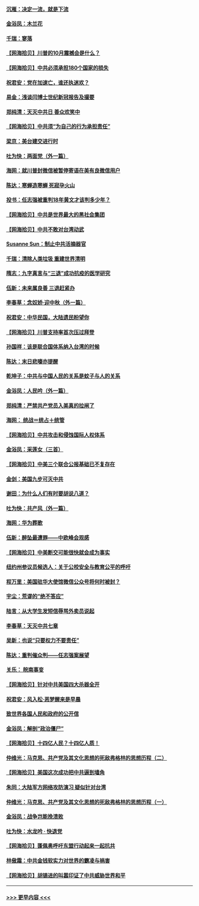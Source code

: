 #### [沉雁：决定一流，就是下流](../pages/nsc993/n12432128.md?t=09271051) 
#### [金浴凤：木兰花](../pages/nsc993/n12432124.md?t=09271051) 
#### [千瑞：寥落](../pages/nsc993/n12432071.md?t=09271051) 
#### [【网海拾贝】川普的10月震撼会是什么？](../pages/nsc993/n12431624.md?t=09271051) 
#### [【网海拾贝】中共必须承担180个国家的损失](../pages/nsc993/n12428893.md?t=09271051) 
#### [祝君安：党在加速亡，谁还执迷欢？](../pages/nsc993/n12428652.md?t=09271051) 
#### [易金：浅谈闫博士世纪新冠报告及撮要](../pages/nsc993/n12426822.md?t=09271051) 
#### [郑纯清：天灭中共日 善众欢笑中](../pages/nsc993/n12426784.md?t=09271051) 
#### [【网海拾贝】中共须“为自己的行为承担责任”](../pages/nsc993/n12426067.md?t=09271051) 
#### [梁京：美台建交进行时](../pages/nsc993/n12424066.md?t=09271051) 
#### [吐为快：两面党（外一篇）](../pages/nsc993/n12424043.md?t=09271051) 
#### [海网：就川普封微信被暂停寄语在美有良微信用户](../pages/nsc993/n12424021.md?t=09271051) 
#### [陈达：寒蝉造寒蝉 死寂孕火山](../pages/nsc993/n12423958.md?t=09271051) 
#### [投书：任志强被重判18年黄文才该判多少年？](../pages/nsc993/n12423672.md?t=09271051) 
#### [【网海拾贝】中共是世界最大的黑社会集团](../pages/nsc993/n12423543.md?t=09271051) 
#### [【网海拾贝】中共不敢对台湾动武](../pages/nsc993/n12421418.md?t=09271051) 
#### [Susanne Sun：制止中共活摘器官](../pages/nsc993/n12419654.md?t=09271051) 
#### [千瑞：清除人类垃圾 重建世界清明](../pages/nsc993/n12419414.md?t=09271051) 
#### [隋志：九字真言与“三退”成功抗疫的医学研究](../pages/nsc993/n12419248.md?t=09271051) 
#### [伍新：未来属良善 三退赶紧办](../pages/nsc993/n12418496.md?t=09271051) 
#### [李春草：念奴娇·迎中秋（外一篇）](../pages/nsc993/n12418465.md?t=09271051) 
#### [祝君安：中华民国，大陆遗民盼望你](../pages/nsc993/n12418089.md?t=09271051) 
#### [【网海拾贝】川普支持率首次压过拜登](../pages/nsc993/n12418050.md?t=09271051) 
#### [孙国祥：该是联合国体系纳入台湾的时候](../pages/nsc993/n12417369.md?t=09271051) 
#### [陈达：末日悲嚎亦提醒](../pages/nsc993/n12416736.md?t=09271051) 
#### [乾坤子：中共与中国人民的关系是蚊子与人的关系](../pages/nsc993/n12416632.md?t=09271051) 
#### [金浴凤：人民吟（外一篇）](../pages/nsc993/n12416567.md?t=09271051) 
#### [郑纯清：严禁共产党员入美真的拉闸了](../pages/nsc993/n12416550.md?t=09271051) 
#### [海网： 统战＝统占＋统管](../pages/nsc993/n12416404.md?t=09271051) 
#### [【网海拾贝】中共攻击和侵蚀国际人权体系](../pages/nsc993/n12416250.md?t=09271051) 
#### [金浴凤：采莲女（三首）](../pages/nsc993/n12415517.md?t=09271051) 
#### [【网海拾贝】中美三个联合公报基础已不复存在](../pages/nsc993/n12415054.md?t=09271051) 
#### [金剑：美国九步可灭中共](../pages/nsc993/n12413183.md?t=09271051) 
#### [谢田：为什么人们有时要胡说八道？](../pages/nsc993/n12411861.md?t=09271051) 
#### [吐为快：共产风（外一篇）](../pages/nsc993/n12411761.md?t=09271051) 
#### [海网：华为葬歌](../pages/nsc993/n12410381.md?t=09271051) 
#### [伍新：醉坠最遭罪——中欧峰会观感](../pages/nsc993/n12410364.md?t=09271051) 
#### [【网海拾贝】中美断交可能很快就会成为事实](../pages/nsc993/n12409495.md?t=09271051) 
#### [纽约州参议员候选人：关于公校安全与教育公平的呼吁](../pages/nsc993/n12409228.md?t=09271051) 
#### [程万里：美国驻华大使馆微信公众号将何时被封？](../pages/nsc993/n12407397.md?t=09271051) 
#### [宇尘：荒谬的“绝不答应”](../pages/nsc993/n12407360.md?t=09271051) 
#### [陆言：从大学生发短信辱骂外卖员说起](../pages/nsc993/n12407285.md?t=09271051) 
#### [李春草：天灭中共七章](../pages/nsc993/n12406988.md?t=09271051) 
#### [吴新：也说“只要权力不要责任”](../pages/nsc993/n12406966.md?t=09271051) 
#### [陈达：重判催众判——任志强案展望](../pages/nsc993/n12404540.md?t=09271051) 
#### [关乐： 皖南事变](../pages/nsc993/n12404288.md?t=09271051) 
#### [【网海拾贝】针对中共美国四大杀器全开](../pages/nsc993/n12404172.md?t=09271051) 
#### [祝君安：风入松‧恶梦醒来是早晨](../pages/nsc993/n12401953.md?t=09271051) 
#### [致世界各国人民和政府的公开信](../pages/nsc993/n12401824.md?t=09271051) 
#### [金浴凤：解剖“政治僵尸”](../pages/nsc993/n12401808.md?t=09271051) 
#### [【网海拾贝】十四亿人民？十四亿人质！](../pages/nsc993/n12401708.md?t=09271051) 
#### [仲维光：马克思、共产党及其文化思想的死敌弗格林的思想历程（二）](../pages/nsc993/n12399107.md?t=09271051) 
#### [【网海拾贝】美国这次成功把中共逼到墙角](../pages/nsc993/n12400173.md?t=09271051) 
#### [朱同：大陆军方网络攻防演习 疑似针对台湾](../pages/nsc993/n12399868.md?t=09271051) 
#### [仲维光：马克思、共产党及其文化思想的死敌弗格林的思想历程（一）](../pages/nsc993/n12398341.md?t=09271051) 
#### [金浴凤：战争岂能挽溃败](../pages/nsc993/n12398855.md?t=09271051) 
#### [吐为快：水龙吟 · 快退党](../pages/nsc993/n12398849.md?t=09271051) 
#### [【网海拾贝】蓬佩奥呼吁东盟行动起来一起抗共](../pages/nsc993/n12398291.md?t=09271051) 
#### [林傲霜：中共金钱软实力对世界的霸凌与祸害](../pages/nsc993/n12397515.md?t=09271051) 
#### [【网海拾贝】胡锡进的叫嚣印证了中共威胁世界和平](../pages/nsc993/n12397455.md?t=09271051) 

----
#### [ >>> 更早内容 <<< ](../indexes/nsc993-earlier.md)
